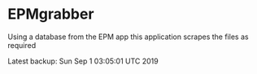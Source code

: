 # EPMgrabber
Using a database from the EPM app this application scrapes the files as required


Latest backup: Sun Sep 1 03:05:01 UTC 2019
